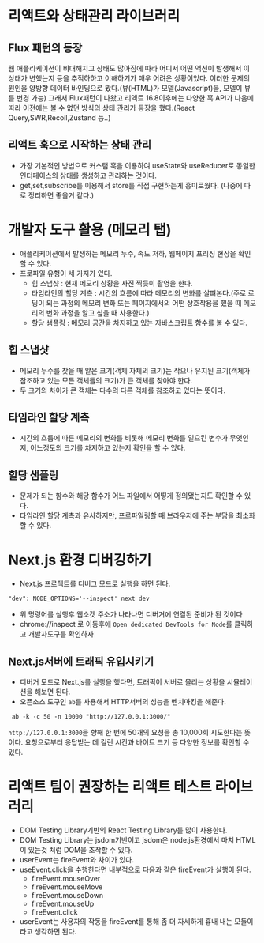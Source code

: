 # 리액트와 상태관리 라이브러리

## Flux 패턴의 등장

웹 애플리케이션이 비대해지고 상태도 많아짐에 따라 어디서 어떤 액션이 발생해서 이 상태가 변했는지 등을 추적하하고 이해하기가 매우 어려운 상황이었다.
이러한 문제의 원인을 양방향 데이터 바인딩으로 봤다.(뷰(HTML)가 모델(Javascript)을, 모델이 뷰를 변경 가능)
그래서 Flux패턴이 나왔고 리액트 16.8이후에는 다양한 훅 API가 나옴에 따라 이전에는 볼 수 없던 방식의 상태 관리가 등장을 했다.(React Query,SWR,Recoil,Zustand 등..)

## 리액트 훅으로 시작하는 상태 관리

- 가장 기본적인 방법으로 커스텀 훅을 이용하여 useState와 useReducer로 동일한 인터페이스의 상태를 생성하고 관리하는 것이다.
- get,set,subscribe를 이용해서 store를 직접 구현하는게 흥미로웠다. (나중에 따로 정리하면 좋을거 같다.)

# 개발자 도구 활용 (메모리 탭)

- 애플리케이션에서 발생하는 메모리 누수, 속도 저하, 웹페이지 프리징 현상을 확인할 수 있다.
- 프로파일 유형이 세 가지가 있다.
  - 힙 스냅샷 : 현재 메모리 상황을 사진 찍듯이 촬영을 한다.
  - 타임라인의 할당 계측 : 시간의 흐름에 따라 메모리의 변화를 살펴본다.(주로 로딩이 되는 과정의 메모리 변화 또는 페이지에서의 어떤 상호작용을 했을 때 메모리의 변화 과정을 알고 싶을 때 사용한다.)
  - 할당 샘플링 : 메모리 공간을 차지하고 있는 자바스크립트 함수를 볼 수 있다.

## 힙 스냅샷

- 메모리 누수를 찾을 때 얕은 크기(객체 자체의 크기)는 작으나 유지된 크기(객체가 참조하고 있는 모든 객체들의 크기)가 큰 객체를 찾아야 한다.
- 두 크기의 차이가 큰 객체는 다수의 다른 객체를 참조하고 있다는 뜻이다.

## 타임라인 할당 계측

- 시간의 흐름에 따른 메모리의 변화를 비롯해 메모리 변화를 일으킨 변수가 무엇인지, 어느정도의 크기를 차지하고 있는지 확인을 할 수 있다.

## 할당 샘플링

- 문제가 되는 함수와 해당 함수가 어느 파일에서 어떻게 정의됐는지도 확인할 수 있다.
- 타임라인 할당 계측과 유사하지만, 프로파일링할 때 브라우저에 주는 부담을 최소화할 수 있다.

# Next.js 환경 디버깅하기

- Next.js 프로젝트를 디버그 모드로 실행을 하면 된다.

```
"dev": NODE_OPTIONS='--inspect' next dev
```

- 위 명령어를 실행후 웹소켓 주소가 나타나면 디버거에 연결된 준비가 된 것이다
- chrome://inspect 로 이동후에 `Open dedicated DevTools for Node`를 클릭하고 개발자도구를 확인하자

## Next.js서버에 트래픽 유입시키기

- 디버거 모드로 Next.js를 실행을 했다면, 트래픽이 서버로 몰리는 상황을 시뮬레이션을 해보면 된다.
- 오픈소스 도구인 `ab`를 사용해서 HTTP서버의 성능을 벤치마킹을 해준다.

```
 ab -k -c 50 -n 10000 "http://127.0.0.1:3000/"
```

`http://127.0.0.1:3000`을 향해 한 번에 50개의 요청을 총 10,000회 시도한다는 뜻이다.
요청으로부터 응답받는 데 걸린 시간과 바이트 크기 등 다양한 정보를 확인할 수 있다.

# 리액트 팀이 권장하는 리액트 테스트 라이브러리

- DOM Testing Library기반의 React Testing Library를 많이 사용한다.
- DOM Testing Library는 jsdom기반이고 jsdom은 node.js환경에서 마치 HTML이 있는것 처럼 DOM을 조작할 수 있다.
- userEvent는 fireEvent와 차이가 있다.
- useEvent.click을 수행한다면 내부적으로 다음과 같은 fireEvent가 실행이 된다.
  - fireEvent.mouseOver
  - fireEvent.mouseMove
  - fireEvent.mouseDown
  - fireEvent.mouseUp
  - fireEvent.click
- userEvent는 사용자의 작동을 fireEvent를 통해 좀 더 자세하게 흉내 내는 모듈이라고 생각하면 된다.
